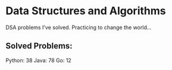 # Data Structures and Algorithms
DSA problems I've solved. Practicing to change the world...

## Solved Problems:
Python: 38
Java: 78
Go: 12

